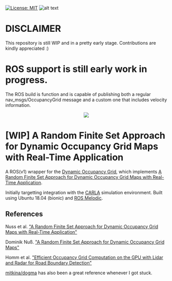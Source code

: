 [![License: MIT](https://img.shields.io/badge/License-MIT-yellow.svg)](https://opensource.org/licenses/MIT)  ![alt text](https://img.shields.io/badge/contributions-welcome-brightgreen.svg?style=flat)

# DISCLAIMER

This repository is still WIP and in a pretty early stage. Contributions are kindly appreciated :)
# ROS support is still early work in progress.

The ROS build is function and is capable of publishing both a regular nav_msgs/OccupancyGrid message and a custom one that includes velocity information.

<p align="center">
  <img src="./docs/dynamic-occupancy.gif">
</p>


# [WIP] A Random Finite Set Approach for Dynamic Occupancy Grid Maps with Real-Time Application

A ROS(v1) wrapper for the [Dynamic Occupancy Grid](https://github.com/idlebear/dynamic-occupancy-grid-map), which implements [A Random Finite Set Approach for Dynamic Occupancy Grid Maps with Real-Time Application](https://arxiv.org/abs/1605.02406).  

Initially targetting integration with the [CARLA](https://github.com/carla-simulator/) simulation environment.  Built using Ubuntu 18.04 (bionic) and [ROS Melodic](http://wiki.ros.org/melodic).

## References

Nuss et al. ["A Random Finite Set Approach for Dynamic Occupancy Grid Maps with Real-Time Application"](https://arxiv.org/abs/1605.02406)

Dominik Nuß. ["A Random Finite Set Approach for Dynamic Occupancy Grid Maps"](https://d-nb.info/1133544290/34)

Homm et al. ["Efficient Occupancy Grid Computation on the GPU with Lidar and Radar for Road Boundary Detection"](https://mediatum.ub.tum.de/doc/1287438/726193.pdf)

[mitkina/dogma](https://github.com/mitkina/dogma) has also been a great reference whenever I got stuck.
